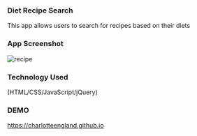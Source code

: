 
### Diet Recipe Search
This app allows users to search for recipes based on their diets

### App Screenshot
![recipe](https://i.imgur.com/7uumZkv.jpg)

### Technology Used
(HTML/CSS/JavaScript/jQuery)

### DEMO
https://charlotteengland.github.io


